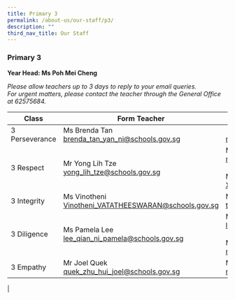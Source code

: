 ```yaml
---
title: Primary 3
permalink: /about-us/our-staff/p3/
description: ""
third_nav_title: Our Staff
---
```

### **Primary 3**
**Year Head: Ms Poh Mei Cheng**

_Please allow teachers up to 3 days to reply to your email queries._   
_For urgent matters, please contact the teacher through the General Office at 62575684._

| Class | Form Teacher | Co-Form Teacher |
|---|---|---|
| 3 Perseverance | Ms Brenda Tan<br> [brenda\_tan\_yan\_ni@schools.gov.sg](mailto:brenda_tan_yan_ni@schools.gov.sg) |  Mr Ngan Min Boon <br> [ngan\_min\_boon@schools.gov.sg](mailto:ngan_min_boon@schools.gov.sg) |
| 3 Respect | Mr Yong Lih Tze <br> [yong\_lih\_tze@schools.gov.sg](mailto:yong_lih_tze@schools.gov.sg) | Mr Muhammad Ikhwan <br> [mohamad_ikhwan_mohamad_haron@schools.gov.sg](mailto:mohamad_ikhwan_mohamad_haron@schools.gov.sg))<br><br> Mr Danny Xu Yahua <br> [Xu_Yahua@schools.gov.sg](mailto:Xu_Yahua@schools.gov.sg) |
| 3 Integrity | Ms Vinotheni <br> [Vinotheni_VATATHEESWARAN@schools.gov.sg](mailto:Vinotheni_VATATHEESWARAN@schools.gov.sg) | Mdm Thong Siong Chee <br> [thong_siong_chee@schools.gov.sg](mailto:thong_siong_chee@schools.gov.sg) |
| 3 Diligence | Ms Pamela Lee <br> [lee_qian_ni_pamela@schools.gov.sg](mailto:lee_qian_ni_pamela@schools.gov.sg) | Ms Lian Yiling <br> [lian_yi_ling@schools.gov.sg](mailto:lian_yi_ling@schools.gov.sg) <br><br>Mr Noor Hendra Shahril<br>[noor_hendra_shahril_supaat@schools.gov.sg](mailto:noor_hendra_shahril_supaat@schools.gov.sg) |
| 3 Empathy | Mr Joel Quek<br> [quek_zhu_hui_joel@schools.gov.sg](mailto:quek_zhu_hui_joel@schools.gov.sg) | Mdm Nur Hidayah <br> [nur_hidayah_abdul_rahman@schools.gov.sg](mailto:nur_hidayah_abdul_rahman@schools.gov.sg) |
|